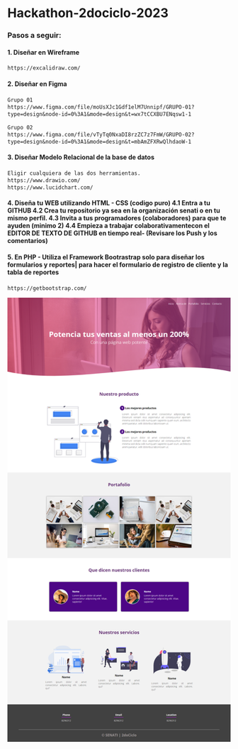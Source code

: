 # Hackathon-2dociclo-2023
<h3>Pasos a seguir:</h3>
<h4> 1. Diseñar en Wireframe </h4>

   ```
   https://excalidraw.com/
   ```
<h4> 2. Diseñar en Figma </h4>

   ```
   Grupo 01
   https://www.figma.com/file/moUsXJc1Gdf1elM7Unnipf/GRUPO-01?type=design&node-id=0%3A1&mode=design&t=wx7tCCXBU7ENqsw1-1
   ```
   ```
   Grupo 02
   https://www.figma.com/file/vTyTq0NxaDI8rzZC7z7FmW/GRUPO-02?type=design&node-id=0%3A1&mode=design&t=mbAmZFXRwQlhdaoW-1
   ```
<h4> 3. Diseñar Modelo Relacional de la base de datos </h4>

   ```
   Eligir cualquiera de las dos herramientas.
   https://www.drawio.com/
   https://www.lucidchart.com/
   ```

<h4> 
   4. Diseña tu WEB utilizando HTML - CSS (codigo puro)
   4.1 Entra a tu GITHUB
   4.2 Crea tu repositorio ya sea en la organización senati o en tu mismo perfil.
   4.3 Invita a tus programadores (colaboradores) para que te ayuden (minimo 2)
   4.4 Empieza a trabajar colaborativamentecon el EDITOR DE TEXTO DE GITHUB en tiempo real- (Revisare los Push y los comentarios)
</h4>
<h4> 5. En PHP - Utiliza el Framework Bootrastrap solo para diseñar los formularios y reportes| para hacer el formulario de registro de cliente y la tabla de reportes </h4>

   ```
   https://getbootstrap.com/
   ```
   
![Descripción de la imagen](capture-HackathonSenati.png)
